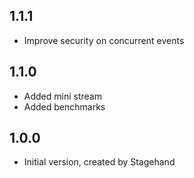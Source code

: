 ## 1.1.1
- Improve security on concurrent events
  
## 1.1.0
- Added mini stream
- Added benchmarks

## 1.0.0

- Initial version, created by Stagehand
